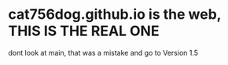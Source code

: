 # cat756dog.github.io is the web, THIS IS THE REAL ONE
dont look at main, that was a mistake
and go to Version 1.5
